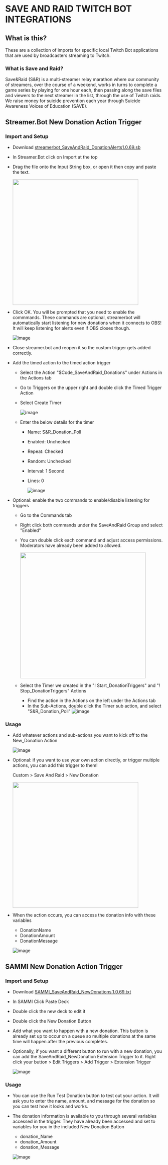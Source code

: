 # SAVE AND RAID TWITCH BOT INTEGRATIONS
## What is this?
These are a collection of imports for specific local Twitch Bot applications that are used by broadcasters streaming to Twitch.

### What is Save and Raid?
Save&Raid (S&R) is a multi-streamer relay marathon where our community of streamers, over the course of a weekend, works in turns to complete a game series by playing for one hour each, then passing along the save files and viewers to the next streamer in the list, through the use of Twitch raids. We raise money for suicide prevention each year through Suicide Awareness Voices of Education (SAVE).

## Streamer.Bot New Donation Action Trigger
### Import and Setup
- Download [streamerbot_SaveAndRaid_DonationAlerts1.0.69.sb](https://github.com/CaptainPeelcard/SaveAndRaid-Twitch-Bot-Integrations/blob/5215b1cbf6470ccdca520323dbe05f672818dc8e/streamerbot_SaveAndRaid_DonationAlerts1.0.69.sb)
- In Streamer.Bot click on Import at the top
- Drag the file onto the Input String box, or open it then copy and paste the text.

  <img src="https://github.com/CaptainPeelcard/SaveAndRaid-Twitch-Bot-Integrations/assets/134344260/42e497a9-77ad-4054-8f58-5af3ea2eabc9" width="400">
  
- Click OK. You will be prompted that you need to enable the commmands. These commands are optional, streamerbot will automatically start listening for new donations when it connects to OBS! It will keep listening for alerts even if OBS closes though.

  ![image](https://github.com/CaptainPeelcard/SaveAndRaid-Twitch-Bot-Integrations/assets/134344260/e09a8bd9-e892-4a8e-a7ba-f0fd82794d8b)
  
- Close streamer.bot and reopen it so the custom trigger gets added correctly.
- Add the timed action to the timed action trigger
  - Select the Action "$Code_SaveAndRaid_Donations" under Actions in the Actions tab
  - Go to Triggers on the upper right and double click the Timed Trigger Action
  - Select Create Timer
    
    ![image](https://github.com/CaptainPeelcard/SaveAndRaid-Twitch-Bot-Integrations/assets/134344260/6141749e-3ec5-49f4-b6ef-4be1043c8cb5)
    
  - Enter the below details for the timer
    - Name: S&R_Donation_Poll
    - Enabled: Unchecked
    - Repeat: Checked
    - Random: Unchecked
    - Interval: 1 Second
    - Lines: 0
      
      ![image](https://github.com/CaptainPeelcard/SaveAndRaid-Twitch-Bot-Integrations/assets/134344260/2c6a2fd2-e22c-40db-8f79-4a12e62c0012)

- Optional: enable the two commands to enable/disable listening for triggers
  - Go to the Commands tab
  - Right click both commands under the SaveAndRaid Group and select "Enabled"
  - You can double click each command and adjust access permissions. Moderators have already been added to allowed.
    
    <img src="https://github.com/CaptainPeelcard/SaveAndRaid-Twitch-Bot-Integrations/assets/134344260/c16ae5ed-5ecd-4764-b90e-61c60de046a2" width="400">

  - Select the Timer we created in the "! Start_DonationTriggers" and "! Stop_DonationTriggers" Actions
      - Find the action in the Actions on the left under the Actions tab
      - In the Sub-Actions, double click the Timer sub action, and select "S&R_Donation_Poll"
        ![image](https://github.com/CaptainPeelcard/SaveAndRaid-Twitch-Bot-Integrations/assets/134344260/67efcad1-5eb7-4039-9812-85c3b79baf1d)



### Usage
- Add whatever actions and sub-actions you want to kick off to the New_Donation Action
  
  ![image](https://github.com/CaptainPeelcard/SaveAndRaid-Twitch-Bot-Integrations/assets/134344260/964857b3-76fd-4f4d-9f55-f8e9c58e7829)

- Optional: if you want to use your own action directly, or trigger multiple actions, you can add this trigger to them!
  
    Custom > Save And Raid > New Donation

  <img src="https://github.com/CaptainPeelcard/SaveAndRaid-Twitch-Bot-Integrations/assets/134344260/be54f68f-17cf-40a7-a9ec-532a73eea1a7" width="400">
  
- When the action occurs, you can access the donation info with these variables
    - DonationName
    - DonationAmount
    - DonationMessage
      
    ![image](https://github.com/CaptainPeelcard/SaveAndRaid-Twitch-Bot-Integrations/assets/134344260/b360e54d-551e-4617-800b-fadbb557b7a6)



## SAMMI New Donation Action Trigger
### Import and Setup
- Download [SAMMI_SaveAndRaid_NewDonations.1.0.69.txt](https://github.com/CaptainPeelcard/SaveAndRaid-Twitch-Bot-Integrations/blob/5215b1cbf6470ccdca520323dbe05f672818dc8e/SAMMI_SaveAndRaid_NewDonations.1.0.69.txt)
- In SAMMI Click Paste Deck
- Double click the new deck to edit it
- Double click the New Donation Button
- Add what you want to happen with a new donation. This button is already set up to occur on a queue so multiple donations at the same time will happen after the previous completes.
- Optionally, if you want a different button to run with a new donation, you can add the SaveAndRaid_NewDonation Extension Trigger to it. Right click your button > Edit Triggers > Add Trigger > Extension Trigger
  
  ![image](https://github.com/CaptainPeelcard/SaveAndRaid-Twitch-Bot-Integrations/assets/134344260/edfba4e0-7c59-4a01-a05f-2dfd2cbd31ed)


### Usage
- You can use the Run Test Donation button to test out your action. It will ask you to enter the name, amount, and message for the donation so you can test how it looks and works.
- The donation information is available to you through several variables accessed in the trigger. They have already been accessed and set to variables for you in the included New Donation Button
    - donation_Name
    - donation_Amount
    - donation_Message
      
  ![image](https://github.com/CaptainPeelcard/SaveAndRaid-Twitch-Bot-Integrations/assets/134344260/5f2cc153-1c6c-416b-ad77-ef7e5e34015a)

